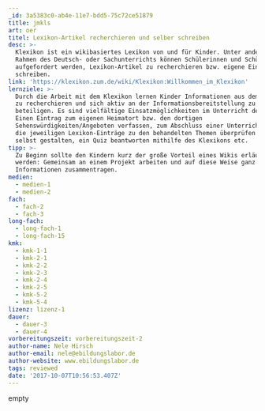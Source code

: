 ```yaml
---
_id: 3a5383c0-ab4e-11e7-bdd5-75c72ce51879
title: jmkls
art: oer
titel: Lexikon-Artikel recherchieren und selber schreiben
desc: >-
  Klexikon ist ein wikibasiertes Lexikon von und für Kinder. Unter anderen im
  Rahmen des Deutsch- oder Sachunterrichts können Schülerinnen und Schüler dazu
  aufgefordert werden, Lexikon-Artikel zu recherchieren bzw. eigene Einträge zu
  schreiben.
link: 'https://klexikon.zum.de/wiki/Klexikon:Willkommen_im_Klexikon'
lernziele: >-
  Durch die Arbeit mit dem Klexikon lernen Kinder Informationen aus dem Internet
  zu recherchieren und sich aktiv an der Informationsbereitstellung zu
  beteiligen. Es sind vielfältige Einsatzmöglichkeiten im Unterricht denkbar:
  Einen Eintrag zum eigenen Heimatort bzw. den dortigen
  Sehenswürdigkeiten/Angeboten verfassen, zum Abschluss einer Unterrichtseinheit
  die jeweiligen Lexikon-Einträge zu den behandelten Themen überprüfen bzw.
  selbst gestalten, ein Quiz beantworten mithilfe des Klexikons etc.
tipp: >-
  Zu Beginn sollte den Kindern kurz der große Vorteil eines Wikis erläutert
  werden: Gemeinsam an einem Projekt arbeiten und auf diese Weise ganz viele
  Informationen zusammentragen.
medien:
  - medien-1
  - medien-2
fach:
  - fach-2
  - fach-3
long-fach:
  - long-fach-1
  - long-fach-15
kmk:
  - kmk-1-1
  - kmk-2-1
  - kmk-2-2
  - kmk-2-3
  - kmk-2-4
  - kmk-2-5
  - kmk-5-2
  - kmk-5-4
lizenz: lizenz-1
dauer:
  - dauer-3
  - dauer-4
vorbereitungszeit: vorbereitungszeit-2
author-name: Nele Hirsch
author-email: nele@ebildungslabor.de
author-website: www.ebildungslabor.de
tags: reviewed
date: '2017-10-07T10:56:53.407Z'
---
```

empty
